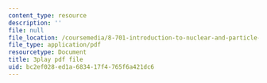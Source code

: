 ```yaml
---
content_type: resource
description: ''
file: null
file_location: /coursemedia/8-701-introduction-to-nuclear-and-particle-physics-fall-2020/bc2ef028ed1a683417f4765f6a421dc6_2KQrWenxujU.pdf
file_type: application/pdf
resourcetype: Document
title: 3play pdf file
uid: bc2ef028-ed1a-6834-17f4-765f6a421dc6
---
```

